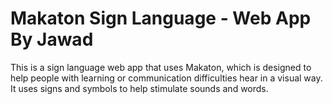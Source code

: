 # Makaton Sign Language - Web App By Jawad
This is a sign language web app that uses Makaton, which is designed to help people with learning or communication difficulties hear in a visual way. It uses signs and symbols to help stimulate sounds and words.
